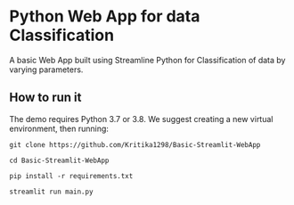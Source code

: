 # Python Web App for data Classification

A basic Web App built using Streamline Python for Classification of data by varying parameters.

## How to run it
The demo requires Python 3.7 or 3.8. We suggest creating a new virtual environment, then running:

```
git clone https://github.com/Kritika1298/Basic-Streamlit-WebApp

cd Basic-Streamlit-WebApp

pip install -r requirements.txt

streamlit run main.py
```
